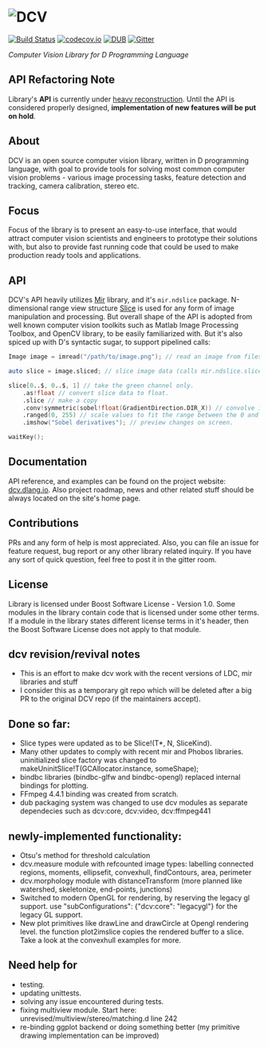 # ![DCV](https://github.com/libmir/dcv/raw/gh-pages/images/dcv_logo.png)

[![Build Status](https://travis-ci.org/libmir/dcv.svg?branch=master)](https://travis-ci.org/libmir/dcv) 
[![codecov.io](https://codecov.io/github/libmir/dcv/coverage.svg?branch=master)](https://codecov.io/github/libmir/dcv?branch=master) 
[![DUB](https://img.shields.io/dub/v/dcv.svg)](http://code.dlang.org/packages/dcv) 
[![Gitter](https://img.shields.io/gitter/room/libmir/public.svg)](https://gitter.im/libmir/public) 

*Computer Vision Library for D Programming Language*

## API Refactoring Note

Library's **API** is currently under [heavy reconstruction](https://github.com/libmir/dcv/issues/87). Until the API is considered properly designed, **implementation of new features will be put on hold**.

## About

DCV is an open source computer vision library, written in D programming language, with goal to provide tools for solving most common computer vision problems - various image processing tasks, feature detection and tracking, camera calibration, stereo etc.

## Focus

Focus of the library is to present an easy-to-use interface, that would attract computer vision scientists and engineers to prototype their solutions with, but also to provide fast running code that could be used to make production ready tools and applications.

## API

DCV's API heavily utilizes [Mir](https://github.com/libmir/mir) library, and it's `mir.ndslice` package. N-dimensional range view 
structure [Slice](https://github.com/libmir/mir/blob/master/source/mir/ndslice/slice.d) is used for any form of image manipulation 
and processing. But overall shape of the API is adopted from well known computer vision toolkits such as Matlab Image Processing 
Toolbox, and OpenCV library, to be easily familiarized with. But it's also spiced up with D's syntactic sugar, to support pipelined calls:

```d
Image image = imread("/path/to/image.png"); // read an image from filesystem.

auto slice = image.sliced; // slice image data (calls mir.ndslice.slice.sliced on image data)

slice[0..$, 0..$, 1] // take the green channel only.
    .as!float // convert slice data to float.
    .slice // make a copy
    .conv!symmetric(sobel!float(GradientDirection.DIR_X)) // convolve image with horizontal Sobel kernel.
    .ranged(0, 255) // scale values to fit the range between the 0 and 255
    .imshow("Sobel derivatives"); // preview changes on screen.

waitKey();
```

## Documentation

API reference, and examples can be found on the project website: [dcv.dlang.io](http://dcv.dlang.io/). Also project roadmap, news and other related stuff should be always located on the site's home page.

## Contributions
PRs and any form of help is most appreciated. Also, you can file an issue for feature request, bug report or any other library related inquiry. If you have any sort of quick question, feel free to post it in the gitter room.

## License
Library is licensed under Boost Software License - Version 1.0. Some modules in the library contain code that is licensed under some other terms. If a module in the library states different license terms in it's header, then the Boost Software License does not apply to that module.

## dcv revision/revival notes

* This is an effort to make dcv work with the recent versions of LDC, mir libraries and stuff
* I consider this as a temporary git repo which will be deleted after a big PR to the original DCV repo (if the maintainers accept).

## Done so far:

* Slice types were updated as to be Slice!(T*, N, SliceKind).
* Many other updates to comply with recent mir and Phobos libraries.
 uninitialized slice factory was changed to makeUninitSlice!T(GCAllocator.instance, someShape);
* bindbc libraries (bindbc-glfw and bindbc-opengl) replaced internal bindings for plotting.
* FFmpeg 4.4.1 binding was created from scratch.
* dub packaging system was changed to use dcv modules as separate dependecies such as dcv:core, dcv:video, dcv:ffmpeg441

## newly-implemented functionality:
* Otsu's method for threshold calculation
* dcv.measure module with refcounted image types: labelling connected regions, moments, ellipsefit, convexhull, findContours, area, perimeter
* dcv.morphology module with distanceTransform (more planned like watershed, skeletonize, end-points, junctions)
* Switched to modern OpenGL for rendering, by reserving the legacy gl support. use "subConfigurations": {"dcv:core": "legacygl"} for the legacy GL support.
* New plot primitives like drawLine and drawCircle at Opengl rendering level. the function plot2imslice copies the rendered buffer to a slice. Take a look at the convexhull examples for more.

## Need help for
* testing.
* updating unittests.
* solving any issue encountered during tests.
* fixing multiview module. Start here: unrevised/multiview/stereo/matching.d line 242
* re-binding ggplot backend or doing something better (my primitive drawing implementation can be improved)